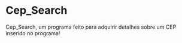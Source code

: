 # Cep_Search
Cep_Search, um programa feito para adquirir detalhes sobre um CEP inserido no programa!
